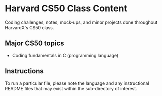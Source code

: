 # Harvard CS50 Class Content

Coding challenges, notes, mock-ups, and minor projects done throughout HarvardX's CS50 class.

## Major CS50 topics

- Coding fundamentals in C (programming language)

## Instructions

To run a particular file, please note the language and any instructional README files that may exist within the sub-directory of interest.
